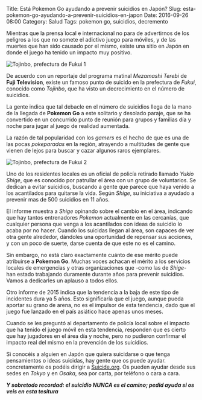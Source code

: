 Title: Está Pokemon Go ayudando a prevenir suicidios en Japón?
Slug: esta-pokemon-go-ayudando-a-prevenir-suicidios-en-japon
Date: 2016-09-26 08:00
Category: Salud
Tags: pokemon go, suicidios, decremento



Mientras que la prensa local e internacional no para de advertirnos de los peligros a los que no somete el adictivo juego para móviles, y de las muertes que han sido causado por el mismo, existe una sitio en Japón en donde el juego ha tenido un impacto muy positivo.

![Tojinbo, prefectura de Fukui 1]({static}/images/tojinbo_fukui_1.jpg)

De acuerdo con un reportaje del programa matinal *Mezamashi Terebi* de **Fuji Television**, existe un famoso punto de suicido en la prefectura de *Fukui*, conocido como *Tojinbo*, que ha visto un decrecimiento en el número de suicidios.

La gente indica que tal debacle en el número de suicidios llega de la mano de la llegada de **Pokemon Go** a este solitario y desolado paraje, que se ha convertido en un concurrido punto de reunión para grupos y familias día y noche para jugar al juego de realidad aumentada.

La razón de tal popularidad con los *gamers* es el hecho de que es una de las pocas *pokeparadas* en la región, atrayendo a multitudes de gente que vienen de lejos para buscar y cazar algunos raros ejemplares. 

![Tojinbo, prefectura de Fukui 2]({static}/images/tojinbo_fukui_2.jpg)

Uno de los residentes locales es un oficial de policía retirado llamado *Yukio Shige*, que es conocido por patrullar el área con un grupo de voluntarios. Se dedican a evitar suicidios, buscando a gente que parece que haya venido a los acantilados para quitarse la vida. Según *Shige*, su iniciativa a ayudado a prevenir mas de 500 suicidios en 11 años.

El informe muestra a *Shige* opinando sobre el cambio en el área, indicando que hay tantos entrenadores *Pokemon* actualmente en las cercanías, que cualquier persona que venga a los acantilados con ideas de suicidio lo acaba por no hacer. Cuando los suicidas llegan al área, son capaces de ver otra gente alrededor, dándoles una oportunidad de repensar sus acciones, y con un poco de suerte, darse cuenta de que este no es el camino.

Sin embargo, no está claro exactamente cuánto de ese mérito puede atribuirse a **Pokemon Go**. Muchas voces achacan el mérito a los servicios locales de emergencias y otras organizaciones que -como las de *Shige*- han estado trabajando duramente durante años para prevenir suicidios. Vamos a dedicarles un aplauso a todos ellos.

Otro informe de 2015 indica que la tendencia a la baja de este tipo de incidentes dura ya 5 años. Esto significaría que el juego, aunque pueda aportar su grano de arena, no es el impulsor de esta tendencia, dado que el juego fue lanzado en el país asiático hace apenas unos meses.

Cuando se les preguntó al departamento de policía local sobre el impacto que ha tenido el juego móvil en esta tendencia, responden que es cierto que hay jugadores en el área día y noche, pero no pudieron confirmar el impacto real del mismo en la prevención de los suicidios.

Si conocéis a alguien en Japón que quiera suicidarse o que tenga pensamientos o ideas suicidas, hay gente que os puede ayudar. concretamente os podéis dirigir a [Suicide.org](http://www.suicide.org/hotlines/international/japan-suicide-hotlines.html). Os pueden ayudar desde sus sedes en *Tokyo* y en *Osaka*, sea por carta, por teléfono o cara a cara.

***Y sobretodo recordad: el suicidio NUNCA es el camino; pedid ayuda si os veis en esta tesitura***
